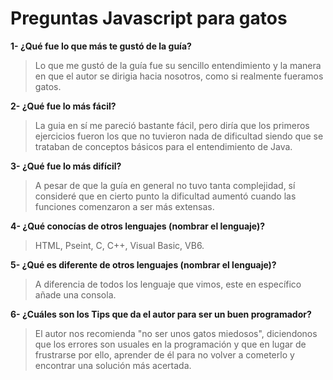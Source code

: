 # Preguntas Javascript para gatos




__1- ¿Qué fue lo que más te gustó de la guía?__

>Lo que me gustó de la guía fue su sencillo entendimiento y la manera en que el autor se dirigia hacia nosotros, como si realmente fueramos
gatos.


__2- ¿Qué fue lo más fácil?__

>La guia en sí me pareció bastante fácil, pero diría que los primeros ejercicios fueron los que no tuvieron nada de dificultad siendo que se trataban de conceptos básicos para el entendimiento de Java.


__3- ¿Qué fue lo más difícil?__

>A pesar de que la guía en general no tuvo tanta complejidad, sí consideré que en cierto punto la dificultad aumentó cuando las funciones comenzaron a ser más extensas.


__4- ¿Qué conocías de otros lenguajes (nombrar el lenguaje)?__

>HTML, Pseint, C, C++, Visual Basic, VB6.


__5- ¿Qué es diferente de otros lenguajes (nombrar el lenguaje)?__

>A diferencia de todos los lenguaje que vimos, este en específico añade una consola.


__6- ¿Cuáles son los Tips que da el autor para ser un buen programador?__

>El autor nos recomienda "no ser unos gatos miedosos", diciendonos que los errores son usuales en la programación y que en lugar de 
frustrarse por ello, aprender de él para no volver a cometerlo y encontrar una solución más acertada.


